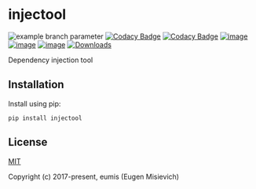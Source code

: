 # injectool

![example branch parameter](https://github.com/eumis/injectool/actions/workflows/ci.yml/badge.yml?branch=dev)
[![Codacy Badge](https://app.codacy.com/project/badge/Grade/9945bfa38f9845e68c7dfcd8d02048cb)](https://www.codacy.com/gh/eumis/injectool/dashboard?utm_source=github.com&amp;utm_medium=referral&amp;utm_content=eumis/injectool&amp;utm_campaign=Badge_Grade)
[![Codacy Badge](https://app.codacy.com/project/badge/Coverage/9945bfa38f9845e68c7dfcd8d02048cb)](https://www.codacy.com/gh/eumis/injectool/dashboard?utm_source=github.com&utm_medium=referral&utm_content=eumis/injectool&utm_campaign=Badge_Coverage)
[![image](https://img.shields.io/pypi/v/injectool.svg)](https://python.org/pypi/injectool)
[![image](https://img.shields.io/pypi/pyversions/injectool.svg)](https://python.org/pypi/injectool)
[![image](https://img.shields.io/pypi/l/injectool.svg)](https://python.org/pypi/injectool)
[![Downloads](https://static.pepy.tech/personalized-badge/injectool?period=total&units=international_system&left_color=grey&right_color=orange&left_text=Downloads)](https://pepy.tech/project/injectool)

Dependency injection tool

## Installation

Install using pip:

`pip install injectool`

## License

[MIT](http://opensource.org/licenses/MIT)

Copyright (c) 2017-present, eumis (Eugen Misievich)
